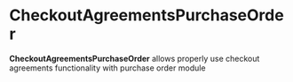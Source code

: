 # CheckoutAgreementsPurchaseOrder
**CheckoutAgreementsPurchaseOrder** allows properly use checkout agreements functionality with purchase order module
